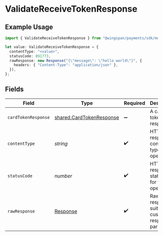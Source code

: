 # ValidateReceiveTokenResponse

## Example Usage

```typescript
import { ValidateReceiveTokenResponse } from "@wingspan/payments/sdk/models/operations";

let value: ValidateReceiveTokenResponse = {
  contentType: "<value>",
  statusCode: 891773,
  rawResponse: new Response("{\"message\": \"hello world\"}", {
    headers: { "Content-Type": "application/json" },
  }),
};
```

## Fields

| Field                                                                       | Type                                                                        | Required                                                                    | Description                                                                 |
| --------------------------------------------------------------------------- | --------------------------------------------------------------------------- | --------------------------------------------------------------------------- | --------------------------------------------------------------------------- |
| `cardTokenResponse`                                                         | [shared.CardTokenResponse](../../../sdk/models/shared/cardtokenresponse.md) | :heavy_minus_sign:                                                          | A card token response                                                       |
| `contentType`                                                               | *string*                                                                    | :heavy_check_mark:                                                          | HTTP response content type for this operation                               |
| `statusCode`                                                                | *number*                                                                    | :heavy_check_mark:                                                          | HTTP response status code for this operation                                |
| `rawResponse`                                                               | [Response](https://developer.mozilla.org/en-US/docs/Web/API/Response)       | :heavy_check_mark:                                                          | Raw HTTP response; suitable for custom response parsing                     |